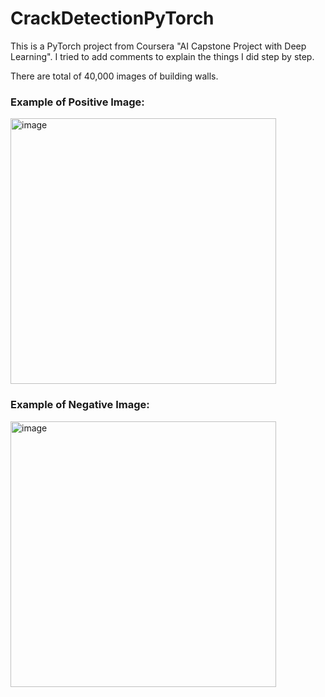 # CrackDetectionPyTorch

This is a PyTorch project from Coursera "AI Capstone Project with Deep Learning".
I tried to add comments to explain the things I did step by step.


There are total of 40,000 images of building walls.

### Example of Positive Image:
<img width="425" alt="image" src="https://github.com/ArdaTarim/CrackDetectionPyTorch/assets/122305197/bd62d67f-c2ce-4701-9d4c-74a5e111a48c">

### Example of Negative Image:
<img width="425" alt="image" src="https://github.com/ArdaTarim/CrackDetectionPyTorch/assets/122305197/11f7046f-73af-4dc8-bfc5-f6629ca0eba8">
